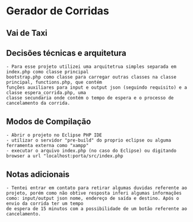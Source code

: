 # Gerador de Corridas
## Vai de Taxi

## Decisões técnicas e arquitetura
	- Para esse projeto utilizei uma arquitetrua simples separada em index.php como classe principal
	bootstrap.php como classe para carregar outras classes na classe principal, functions.php, que contém
	funções auxiliares para input e output json (seguindo requisito) e a classe espera_corrida.php, uma
	classe secundaria onde contém o tempo de espera e o processo de cancelamento da corrida.

## Modos de Compilação
	- Abrir o projeto no Eclipse PHP IDE
	- utilizar o servidor "pre-build" do proprio eclipse ou alguma ferramenta externa como "xampp"
	- executar o arquivo index.php (no caso do Eclipse) ou digitando browser a url "localhost:porta/src/index.php
	
## Notas adicionais
	- Tentei entrar em contato para retirar algumas duvidas referente ao projeto, porém como não obtive resposta inferi algumas informações como: input/output json nome, endereço de saída e destino. Após o envio da corrida ter um tempo
	de espera de 15 minutos com a possibilidade de um botão referente ao cancelamento.